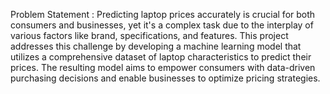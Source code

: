 Problem Statement : 
Predicting laptop prices accurately is crucial for both consumers and businesses, yet it's a complex task due to the interplay of various factors like brand, specifications, and features. This project addresses this challenge by developing a machine learning model that utilizes a comprehensive dataset of laptop characteristics to predict their prices. The resulting model aims to empower consumers with data-driven purchasing decisions and enable businesses to optimize pricing strategies.
